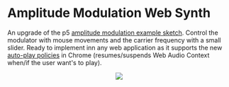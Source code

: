 # Amplitude Modulation Web Synth

An upgrade of the p5 [amplitude modulation example sketch](https://p5js.org/examples/sound-amplitude-modulation.html). Control the modulator with mouse movements and the carrier frequency with a small slider. Ready to implement inn any web application as it supports the new [auto-play policies](https://developer.chrome.com/blog/autoplay/) in Chrome (resumes/suspends Web Audio Context when/if the user want's to play).

<p align="center">
 <img src="./fig/fig.gif">
</p>
